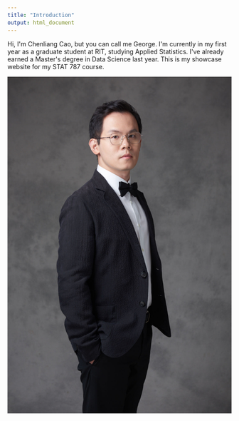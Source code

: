 ```yaml
---
title: "Introduction"
output: html_document
---
```



Hi, I'm Chenliang Cao, but you can call me George. I'm currently in my first year as a graduate student at RIT, studying Applied Statistics. I've already earned a Master's degree in Data Science last year. This is my showcase website for my STAT 787 course.

![avatar](avatar.jpg)

